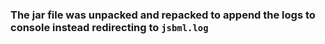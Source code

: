 ### The jar file was unpacked and repacked to append the logs to console instead redirecting to `jsbml.log`